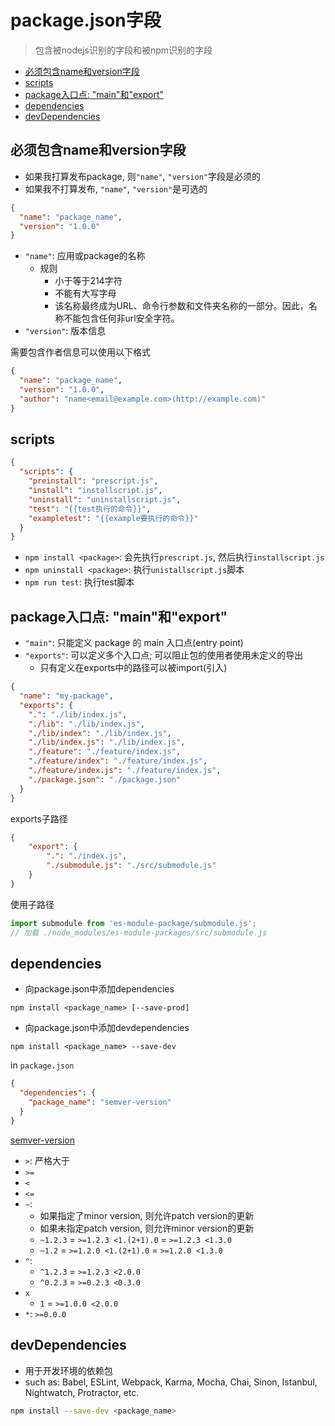 # package.json字段

> 包含被nodejs识别的字段和被npm识别的字段

- [必须包含name和version字段](#必须包含name和version字段)
- [scripts](#scripts)
- [package入口点: "main"和"export"](#package入口点-main和export)
- [dependencies](#dependencies)
- [devDependencies](#devdependencies)

## 必须包含name和version字段

- 如果我打算发布package, 则`"name"`, `"version"`字段是必须的
- 如果我不打算发布, `"name"`, `"version"`是可选的

```json
{
  "name": "package_name",
  "version": "1.0.0"
}
```
- `"name"`: 应用或package的名称 
  - 规则
    - 小于等于214字符
    - 不能有大写字母
    - 该名称最终成为URL、命令行参数和文件夹名称的一部分。因此，名称不能包含任何非url安全字符。
- `"version"`: 版本信息 

需要包含作者信息可以使用以下格式

```json
{
  "name": "package_name",
  "version": "1.0.0",
  "author": "name<email@example.com>(http://example.com)"
}
```

## scripts

```json
{
  "scripts": {
    "preinstall": "prescript.js",
    "install": "installscript.js",
    "uninstall": "uninstallscript.js",
    "test": "{{test执行的命令}}",
    "exampletest": "{{example要执行的命令}}"
  }
}
```
- `npm install <package>`: 会先执行`prescript.js`, 然后执行`installscript.js`
- `npm uninstall <package>`: 执行`unistallscript.js`脚本
- `npm run test`: 执行test脚本

## package入口点: "main"和"export"

- `"main"`: 只能定义 package 的 main 入口点(entry point)
- `"exports"`: 可以定义多个入口点; 可以阻止包的使用者使用未定义的导出
  - 只有定义在exports中的路径可以被import(引入)

```json
{
  "name": "my-package",
  "exports": {
    ".": "./lib/index.js",
    "./lib": "./lib/index.js",
    "./lib/index": "./lib/index.js",
    "./lib/index.js": "./lib/index.js",
    "./feature": "./feature/index.js",
    "./feature/index": "./feature/index.js",
    "./feature/index.js": "./feature/index.js",
    "./package.json": "./package.json"
  }
}
```

exports子路径

```json
{
    "export": {
        ".": "./index.js",
        "./submodule.js": "./src/submodule.js"
    }
}
```

使用子路径

```javascript
import submodule from 'es-module-package/submodule.js';
// 加载 ./node_modules/es-module-packages/src/submodule.js
```

## dependencies

- 向package.json中添加dependencies

```shell
npm install <package_name> [--save-prod]
```
- 向package.json中添加devdependencies

```shell
npm install <package_name> --save-dev
```

in `package.json`

```json
{
  "dependencies": {
    "package_name": "semver-version"
  }
}
```

[semver-version](/unsorted/semantic-versioning.md )

- `>`: 严格大于
- `>=`
- `<`
- `<=`
- `~`:
  - 如果指定了minor version, 则允许patch version的更新
  - 如果未指定patch version, 则允许minor version的更新
  - `~1.2.3` = `>=1.2.3 <1.(2+1).0` = `>=1.2.3 <1.3.0`
  - `~1.2` = `>=1.2.0 <1.(2+1).0` = `>=1.2.0 <1.3.0`
- `^`:
  - `^1.2.3` = `>=1.2.3 <2.0.0`
  - `^0.2.3` = `>=0.2.3 <0.3.0`
- `x`
  - `1` = `>=1.0.0 <2.0.0`
- `*`: `>=0.0.0`

## devDependencies

- 用于开发环境的依赖包
- such as: Babel, ESLint, Webpack, Karma, Mocha, Chai, Sinon, Istanbul, Nightwatch, Protractor, etc.

```bash
npm install --save-dev <package_name>
```